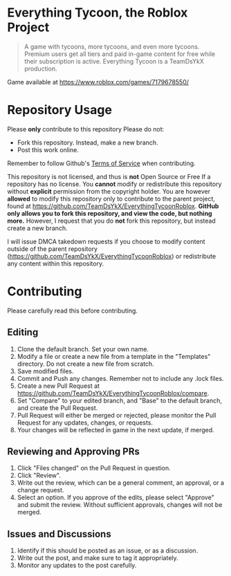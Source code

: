 # Everything Tycoon, the Roblox Project

> A game with tycoons, more tycoons, and even more tycoons. Premium
> users get all tiers and paid in-game content for free while their
> subscription is active. Everything Tycoon is a TeamDsYkX production.

Game available at https://www.roblox.com/games/7179678550/
# Repository Usage
Please **only** contribute to this repository
Please do not:
 - Fork this repository. Instead, make a new branch.
 - Post this work online.

Remember to follow Github's [Terms of Service](https://docs.github.com/en/site-policy/github-terms/github-terms-of-service) when contributing.

This repository is not licensed, and thus is **not** Open Source or Free
If a repository has no license. You  **cannot**  modify or redistribute this repository without  **explicit**  permission from the copyright holder. 
You are however **allowed** to modify this repository only to contribute to the parent project, found at https://github.com/TeamDsYkX/EverythingTycoonRoblox.
**GitHub only allows you to fork this repository, and view the code, but nothing more.** However, I request that you do **not** fork this repository, but instead create a new branch.

I will issue DMCA takedown requests if you choose to modify content outside of the parent repository (https://github.com/TeamDsYkX/EverythingTycoonRoblox) or redistribute any content within this repository.
# Contributing
Please carefully read this before contributing.
## Editing
 1. Clone the default branch. Set your own name.
 2. Modify a file or create a new file from a template in the "Templates" directory. Do not create a new file from scratch.
 3. Save modified files.
 4. Commit and Push any changes. Remember not to include any .lock files.
 5. Create a new Pull Request at https://github.com/TeamDsYkX/EverythingTycoonRoblox/compare.
 6. Set "Compare" to your edited branch, and "Base" to the default branch, and create the Pull Request.
 7. Pull Request will either be merged or rejected, please monitor the Pull Request for any updates, changes, or requests.
 8. Your changes will be reflected in game in the next update, if merged.
## Reviewing and Approving PRs
 1. Click "Files changed" on the Pull Request in question.
 2. Click "Review".
 3. Write out the review, which can be a general comment, an approval, or a change request.
 4. Select an option. If you approve of the edits, please select "Approve" and submit the review. Without sufficient approvals, changes will not be merged.
## Issues and Discussions
 1. Identify if this should be posted as an issue, or as a discussion.
 2. Write out the post, and make sure to tag it appropriately.
 3. Monitor any updates to the post carefully.